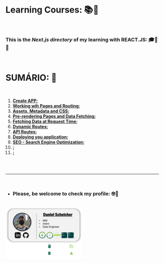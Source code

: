 # **Learning Courses:** :books::brain:

<br>

### This is the ***Next.js directory*** of my learning with **REACT.JS**: :mortar_board::closed_book::robot:

<br>

# **SUMÁRIO:** :round_pushpin:

<br>

1. **[Create APP](./tutorial/1-create-app.md);**
1. **[Working wih Pages and Routing](./tutorial/2-working-with-pages-routing.md);**
1. **[Assets, Metadata and CSS](./tutorial/3-assets-metadata-css/);**
1. **[Pre-rendering Pages and Data Fetching]();**
1. **[Fetching Data at Request Time](./tutorial/5-fetching-data-at-request-time.md);**
1. **[Dynamic Routes](./tutorial/6-dynamic-routing.md);**
1. **[API Routes](./tutorial/7-api-routes.md);**
1. **[Deploying you application]();**
1. **[SEO - Search Engine Optimization]();**
1. **[]();**
1. **[]();**


<br>



<br>

***

<br>

- ### **Please, be welcome to check my profile:** :nerd_face::handshake:

<br>

<a href="https://github.com/DanScherr">
    <img src="./images/the-end-img.png" width="50%">
</a>